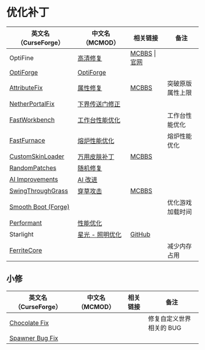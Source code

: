 # 优化补丁

| 英文名（CurseForge）                                                                  | 中文名（MCMOD）                                         | 相关链接                                                                                   | 备注             |
| ------------------------------------------------------------------------------------- | ------------------------------------------------------- | ------------------------------------------------------------------------------------------ | ---------------- |
| OptiFine                                                                              | [高清修复](https://www.mcmod.cn/class/36.html)          | [MCBBS](https://www.mcbbs.net/thread-606019-1-1.html) \| [官网](https://optifine.net/home) |                  |
| [OptiForge](https://www.curseforge.com/minecraft/mc-mods/optiforge)                   | [OptiForge](https://www.mcmod.cn/class/2395.html)       |                                                                                            |                  |
| [AttributeFix](https://www.curseforge.com/minecraft/mc-mods/attributefix)             | [属性修复](https://www.mcmod.cn/class/2264.html)        | [MCBBS](https://www.mcbbs.net/thread-939188-1-1.html)                                      | 突破原版属性上限 |
| [NetherPortalFix](https://www.curseforge.com/minecraft/mc-mods/netherportalfix)       | [下界传送门修正](https://www.mcmod.cn/class/811.html)   |                                                                                            |                  |
| [FastWorkbench](https://www.curseforge.com/minecraft/mc-mods/fastworkbench)           | [工作台性能优化](https://www.mcmod.cn/class/1486.html)  |                                                                                            | 工作台性能优化   |
| [FastFurnace](https://www.curseforge.com/minecraft/mc-mods/fastfurnace)               | [熔炉性能优化](https://www.mcmod.cn/class/1485.html)    |                                                                                            | 熔炉性能优化     |
| [CustomSkinLoader](https://www.curseforge.com/minecraft/mc-mods/customskinloader)     | [万用皮肤补丁](https://www.mcmod.cn/class/883.html)     | [MCBBS](https://www.mcbbs.net/thread-269807-1-1.html)                                      |                  |
| [RandomPatches](https://www.curseforge.com/minecraft/mc-mods/randompatches)           | [随机修复](https://www.mcmod.cn/class/2253.html)        |                                                                                            |                  |
| [AI Improvements](https://www.curseforge.com/minecraft/mc-mods/ai-improvements)       | [AI 改进](https://www.mcmod.cn/class/1480.html)         |                                                                                            |                  |
| [SwingThroughGrass](https://www.curseforge.com/minecraft/mc-mods/swingthroughgrass)   | [穿草攻击](https://www.mcmod.cn/class/1465.html)        | [MCBBS](https://www.mcbbs.net/thread-691271-1-1.html)                                      |                  |
| [Smooth Boot (Forge)](https://www.curseforge.com/minecraft/mc-mods/smooth-boot-forge) |                                                         |                                                                                            | 优化游戏加载时间 |
| [Performant](https://www.curseforge.com/minecraft/mc-mods/performant)                 | [性能优化](https://www.mcmod.cn/class/2385.html)        |                                                                                            |                  |
| Starlight                                                                             | [星光 - 照明优化](https://www.mcmod.cn/class/3303.html) | [GitHub](https://github.com/Spottedleaf/Starlight/tree/forge)                              |                  |
| [FerriteCore](https://www.curseforge.com/minecraft/mc-mods/ferritecore)               |                                                         |                                                                                            | 减少内存占用     |

## 小修

| 英文名（CurseForge）                                                        | 中文名（MCMOD） | 相关链接 | 备注                     |
| --------------------------------------------------------------------------- | --------------- | -------- | ------------------------ |
| [Chocolate Fix](https://www.curseforge.com/minecraft/mc-mods/chocolate-fix) |                 |          | 修复自定义世界相关的 BUG |
| [Spawner Bug Fix](https://www.curseforge.com/minecraft/mc-mods/spawner-fix) |                 |          |                          |
